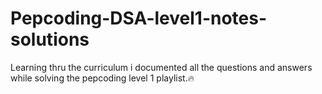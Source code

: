 # Pepcoding-DSA-level1-notes-solutions
Learning thru the curriculum i documented all the questions and answers while solving the pepcoding level 1 playlist.🔥
